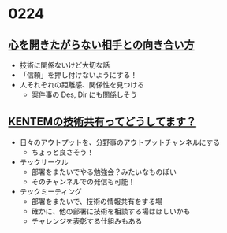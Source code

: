 # 0224

## [心を開きたがらない相手との向き合い方](https://note.shiftinc.jp/n/n0ad88678485b)

- 技術に関係ないけど大切な話
- 「信頼」を押し付けないようにする！
- 人それぞれの距離感、関係性を見つける
  - 案件事の Des, Dir にも関係しそう

## [KENTEMの技術共有ってどうしてます？](https://tech.kentem.jp/entry/2025/02/19/090000)

- 日々のアウトプットを、分野事のアウトプットチャンネルにする
  - ちょっと良さそう！
- テックサークル
  - 部署をまたいでやる勉強会？みたいなものぽい
  - そのチャンネルでの発信も可能！
- テックミーティング
  - 部署をまたいで、技術の情報共有をする場
  - 確かに、他の部署に技術を相談する場はほしいかも
  - チャレンジを表彰する仕組みもある